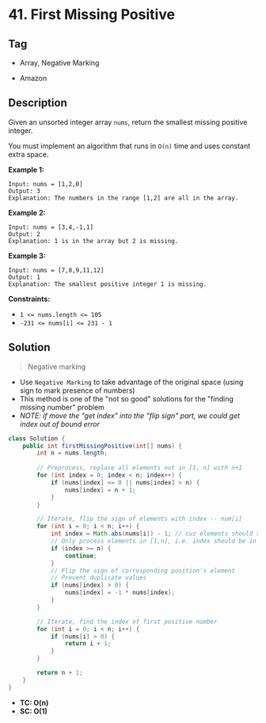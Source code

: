 # 41. First Missing Positive

## Tag

- Array, Negative Marking

- Amazon

## Description 

Given an unsorted integer array `nums`, return the smallest missing positive integer.

You must implement an algorithm that runs in `O(n)` time and uses constant extra space.

 

**Example 1:**

```
Input: nums = [1,2,0]
Output: 3
Explanation: The numbers in the range [1,2] are all in the array.
```

**Example 2:**

```
Input: nums = [3,4,-1,1]
Output: 2
Explanation: 1 is in the array but 2 is missing.
```

**Example 3:**

```
Input: nums = [7,8,9,11,12]
Output: 1
Explanation: The smallest positive integer 1 is missing.
```

**Constraints:**

- `1 <= nums.length <= 105`
- `-231 <= nums[i] <= 231 - 1`



## Solution

> Negative marking

- Use `Negative Marking` to take advantage of the original space (using sign to mark presence of numbers)
- This method is one of the "not so good" solutions for the "finding missing number" problem
- *NOTE: if move the "get index" into the "flip sign" part, we could get index out of bound error*

```java
class Solution {
    public int firstMissingPositive(int[] nums) {
        int n = nums.length;
        
        // Preprocess, replace all elements not in [1, n] with n+1
        for (int index = 0; index < n; index++) {
            if (nums[index] <= 0 || nums[index] > n) {
                nums[index] = n + 1;
            }
        }

        // Iterate, flip the sign of elements with index -- num[i]
        for (int i = 0; i < n; i++) {
            int index = Math.abs(nums[i]) - 1; // cuz elements should start from 1, while index starts at 0
            // Only process elements in [1,n], i.e. index should be in [0,n-1]
            if (index >= n) {
                continue;
            }
            // Flip the sign of corresponding position's element
            // Prevent duplicate values
            if (nums[index] > 0) {
                nums[index] = -1 * nums[index];
            }
        }

        // Iterate, find the index of first positive number
        for (int i = 0; i < n; i++) {
            if (nums[i] > 0) {
                return i + 1;
            }
        }

        return n + 1;
    }
}
```

- **TC: O(n)**
- **SC: O(1)**